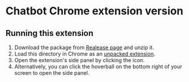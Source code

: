 # Chatbot Chrome extension version 

## Running this extension

1. Download the package from [Realease page](https://github.com/IyXuan23/ITProject2024SM2/releases) and unzip it.
2. Load this directory in Chrome as an [unpacked extension](https://developer.chrome.com/docs/extensions/mv3/getstarted/development-basics/#load-unpacked).
3. Open the extension's side panel by clicking the icon.
4. Alternatively, you can click the hoverball on the bottom right of your screen to open the side panel.
